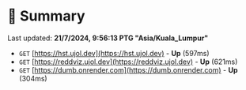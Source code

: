# 📖 Summary
Last updated: **21/7/2024, 9:56:13 PTG "Asia/Kuala_Lumpur"**

- `GET` [https://hst.ujol.dev](https://hst.ujol.dev) - **Up** (597ms)
- `GET` [https://reddviz.ujol.dev](https://reddviz.ujol.dev) - **Up** (621ms)
- `GET` [https://dumb.onrender.com](https://dumb.onrender.com) - **Up** (304ms)
